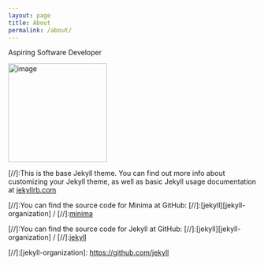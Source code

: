 ```yaml
---
layout: page
title: About
permalink: /about/
---
```

<body>
    <p>Aspiring Software Developer</p>
    <image alt="image" src="../Images/image.jpg" width="200" height="200"></image>
</body>


[//]:This is the base Jekyll theme. You can find out more info about customizing your Jekyll theme, as well as basic Jekyll usage documentation at [jekyllrb.com](https://jekyllrb.com/)

[//]:You can find the source code for Minima at GitHub:
[//]:[jekyll][jekyll-organization] /
[//]:[minima](https://github.com/jekyll/minima)

[//]:You can find the source code for Jekyll at GitHub:
[//]:[jekyll][jekyll-organization] /
[//]:[jekyll](https://github.com/jekyll/jekyll)


[//]:[jekyll-organization]: https://github.com/jekyll
